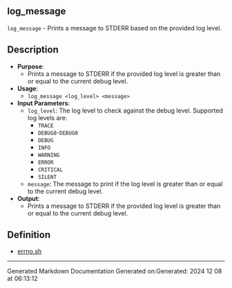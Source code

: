 ## log_message
 `log_message` - Prints a message to STDERR based on the provided log level.
## Description
- **Purpose**: 
  - Prints a message to STDERR if the provided log level is greater than or equal to the current debug level.
- **Usage**: 
  - `log_message <log_level> <message>`
- **Input Parameters**: 
  - `log_level`: The log level to check against the debug level. Supported log levels are:
    - `TRACE`
    - `DEBUG8`-`DEBUG0`
    - `DEBUG`
    - `INFO`
    - `WARNING`
    - `ERROR`
    - `CRITICAL`
    - `SILENT`
  - `message`: The message to print if the log level is greater than or equal to the current debug level.
- **Output**: 
  - Prints a message to STDERR if the provided log level is greater than or equal to the current debug level.
## Definition
* [errno.sh](/docs/shdoc/bin/shinclude/errno_sh.md)

---
Generated Markdown Documentation
Generated on:Generated: 2024 12 08 at 06:13:12
